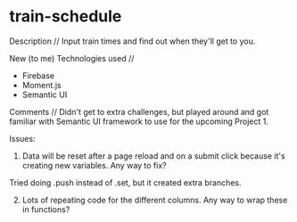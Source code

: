 # train-schedule
Description //
Input train times and find out when they'll get to you.

New (to me) Technologies used //
- Firebase
- Moment.js
- Semantic UI

Comments //
Didn't get to extra challenges, but played around and got familiar with Semantic UI framework to use for the upcoming Project 1.

Issues: 
1. Data will be reset after a page reload and on a submit click because it's creating new variables. Any way to fix?

Tried doing .push instead of .set, but it created extra branches.

2. Lots of repeating code for the different columns. Any way to wrap these in functions?